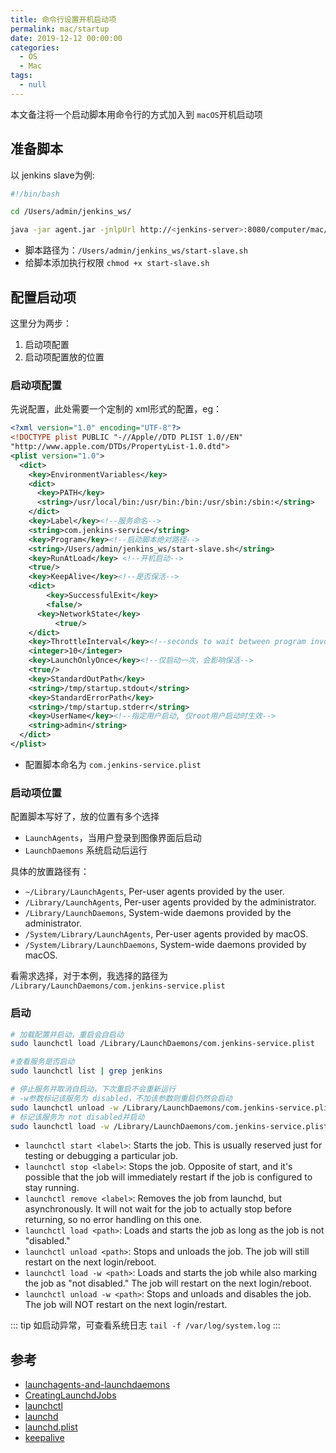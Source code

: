 ```yaml
---
title: 命令行设置开机启动项
permalink: mac/startup
date: 2019-12-12 00:00:00
categories: 
  - OS
  - Mac
tags: 
  - null
---
```


本文备注将一个启动脚本用命令行的方式加入到 `macOS`开机启动项

## 准备脚本
以 jenkins slave为例:
```bash
#!/bin/bash

cd /Users/admin/jenkins_ws/

java -jar agent.jar -jnlpUrl http://<jenkins-server>:8080/computer/mac/slave-agent.jnlp -secret e8fdcd526966ee132a7728b08a529b2929a09a52cbdcd13a9243f03f163884d1 -workDir "/Users/admin/jenkins_ws"
```
- 脚本路径为：`/Users/admin/jenkins_ws/start-slave.sh`
- 给脚本添加执行权限 `chmod +x start-slave.sh`

## 配置启动项
这里分为两步：
1. 启动项配置
2. 启动项配置放的位置

### 启动项配置
先说配置，此处需要一个定制的 xml形式的配置，eg：
```xml
<?xml version="1.0" encoding="UTF-8"?>
<!DOCTYPE plist PUBLIC "-//Apple//DTD PLIST 1.0//EN" 
"http://www.apple.com/DTDs/PropertyList-1.0.dtd">
<plist version="1.0">
  <dict>
    <key>EnvironmentVariables</key>
    <dict>
      <key>PATH</key>
      <string>/usr/local/bin:/usr/bin:/bin:/usr/sbin:/sbin:</string>
    </dict>
    <key>Label</key><!--服务命名-->
    <string>com.jenkins-service</string>
    <key>Program</key><!--启动脚本绝对路径-->
    <string>/Users/admin/jenkins_ws/start-slave.sh</string>
    <key>RunAtLoad</key> <!--开机启动-->
    <true/>
    <key>KeepAlive</key><!--是否保活-->
    <dict>
	    <key>SuccessfulExit</key>
	    <false/>
      <key>NetworkState</key>  
		  <true/>
    </dict>
    <key>ThrottleInterval</key><!--seconds to wait between program invocations-->
    <integer>10</integer>
    <key>LaunchOnlyOnce</key><!--仅启动一次，会影响保活-->
    <true/>
    <key>StandardOutPath</key>
    <string>/tmp/startup.stdout</string>
    <key>StandardErrorPath</key>
    <string>/tmp/startup.stderr</string>
    <key>UserName</key><!--指定用户启动, 仅root用户启动时生效-->
    <string>admin</string>
  </dict>
</plist>
```
- 配置脚本命名为 `com.jenkins-service.plist`

### 启动项位置
配置脚本写好了，放的位置有多个选择
- `LaunchAgents`，当用户登录到图像界面后启动
- `LaunchDaemons` 系统启动后运行

具体的放置路径有：
- `~/Library/LaunchAgents`, Per-user agents provided by the user.
- `/Library/LaunchAgents`, Per-user agents provided by the administrator.
- `/Library/LaunchDaemons`, System-wide daemons provided by the administrator.
- `/System/Library/LaunchAgents`, Per-user agents provided by macOS.
- `/System/Library/LaunchDaemons`, System-wide daemons provided by macOS.

看需求选择，对于本例，我选择的路径为 `/Library/LaunchDaemons/com.jenkins-service.plist`

### 启动
```bash
# 加载配置并启动，重启会自启动
sudo launchctl load /Library/LaunchDaemons/com.jenkins-service.plist

#查看服务是否启动
sudo launchctl list | grep jenkins

# 停止服务并取消自启动，下次重启不会重新运行
# -w参数标记该服务为 disabled，不加该参数则重启仍然会启动
sudo launchctl unload -w /Library/LaunchDaemons/com.jenkins-service.plist
# 标记该服务为 not disabled并启动
sudo launchctl load -w /Library/LaunchDaemons/com.jenkins-service.plist
```

- `launchctl start <label>`: Starts the job. This is usually reserved just for testing or debugging a particular job.
- `launchctl stop <label>`: Stops the job. Opposite of start, and it's possible that the job will immediately restart if the job is configured to stay running.
- `launchctl remove <label>`: Removes the job from launchd, but asynchronously. It will not wait for the job to actually stop before returning, so no error handling on this one.
- `launchctl load <path>`: Loads and starts the job as long as the job is not "disabled."
- `launchctl unload <path>`: Stops and unloads the job. The job will still restart on the next login/reboot.
- `launchctl load -w <path>`: Loads and starts the job while also marking the job as "not disabled." The job will restart on the next login/reboot.
- `launchctl unload -w <path>`: Stops and unloads and disables the job. The job will NOT restart on the next login/restart.


::: tip
如启动异常，可查看系统日志 `tail -f /var/log/system.log`
:::

## 参考
- [launchagents-and-launchdaemons](https://apple.stackexchange.com/questions/290945/what-are-the-differences-between-launchagents-and-launchdaemons)
- [CreatingLaunchdJobs](https://developer.apple.com/library/archive/documentation/MacOSX/Conceptual/BPSystemStartup/Chapters/CreatingLaunchdJobs.html)
- [launchctl](https://apple.stackexchange.com/questions/29056/launchctl-difference-between-load-and-start-unload-and-stop/308421)
- [launchd](https://www.launchd.info/)
- [launchd.plist](http://www.manpagez.com/man/5/launchd.plist/)
- [keepalive](https://github.com/tjluoma/launchd-keepalive)